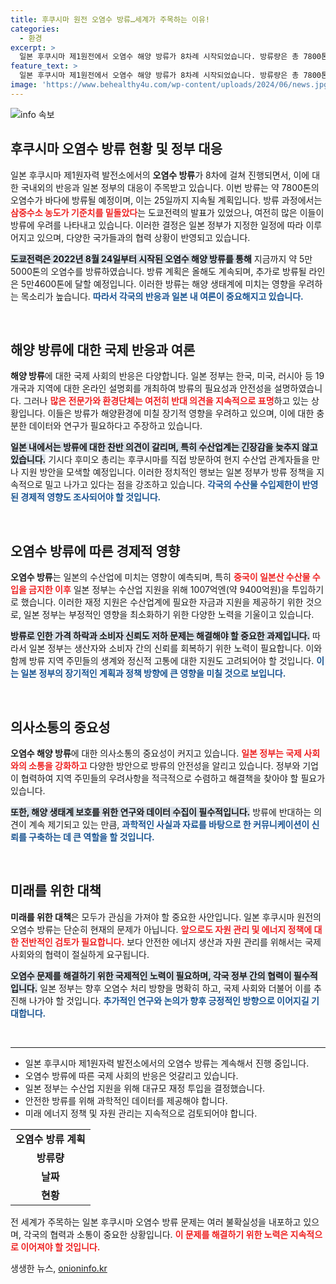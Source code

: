 ```yaml
---
title: 후쿠시마 원전 오염수 방류…세계가 주목하는 이유!
categories:
  - 환경
excerpt: >
  일본 후쿠시마 제1원전에서 오염수 해양 방류가 8차례 시작되었습니다. 방류량은 총 7800톤으로, 논란이 커지는 가운데 기시다 총리의 후쿠시마 방문도 예정되어 있습니다. 과연 일본 정부의 대응이 지역 경제에 어떤 영향을 미칠까요?
feature_text: >
  일본 후쿠시마 제1원전에서 오염수 해양 방류가 8차례 시작되었습니다. 방류량은 총 7800톤으로, 논란이 커지는 가운데 기시다 총리의 후쿠시마 방문도 예정되어 있습니다. 과연 일본 정부의 대응이 지역 경제에 어떤 영향을 미칠까요?
image: 'https://www.behealthy4u.com/wp-content/uploads/2024/06/news.jpg'
---
```


<p><img src="https://www.behealthy4u.com/wp-content/uploads/2024/06/news.jpg" alt="info 속보" /></p>

<h2 data-ke-size="size26">후쿠시마 오염수 방류 현황 및 정부 대응</h2>

<p data-ke-size="size16">일본 후쿠시마 제1원자력 발전소에서의 <b>오염수 방류</b>가 8차에 걸쳐 진행되면서, 이에 대한 국내외의 반응과 일본 정부의 대응이 주목받고 있습니다. 이번 방류는 약 7800톤의 오염수가 바다에 방류될 예정이며, 이는 25일까지 지속될 계획입니다. 방류 과정에서는 <b><span style="color: #ee2323;">삼중수소 농도가 기준치를 밑돌았다</span></b>는 도쿄전력의 발표가 있었으나, 여전히 많은 이들이 방류에 우려를 나타내고 있습니다. 이러한 결정은 일본 정부가 지정한 일정에 따라 이루어지고 있으며, 다양한 국가들과의 협력 상황이 반영되고 있습니다.</p>

<p data-ke-size="size16"><b><span style="background-color: #21538527;">도쿄전력은 2022년 8월 24일부터 시작된 오염수 해양 방류를 통해</span></b> 지금까지 약 5만5000톤의 오염수를 방류하였습니다. 방류 계획은 올해도 계속되며, 추가로 방류될 라인은 5만4600톤에 달할 예정입니다. 이러한 방류는 해양 생태계에 미치는 영향을 우려하는 목소리가 높습니다. <b><span style="color: #1a5490;">따라서 각국의 반응과 일본 내 여론이 중요해지고 있습니다.</span></b></p>

<p data-ke-size="size16">&nbsp;</p>

<h2 data-ke-size="size26">해양 방류에 대한 국제 반응과 여론</h2>

<p data-ke-size="size16"><b>해양 방류</b>에 대한 국제 사회의 반응은 다양합니다. 일본 정부는 한국, 미국, 러시아 등 19개국과 지역에 대한 온라인 설명회를 개최하여 방류의 필요성과 안전성을 설명하였습니다. 그러나 <b><span style="color: #ee2323;">많은 전문가와 환경단체는 여전히 반대 의견을 지속적으로 표명</span></b>하고 있는 상황입니다. 이들은 방류가 해양환경에 미칠 장기적 영향을 우려하고 있으며, 이에 대한 충분한 데이터와 연구가 필요하다고 주장하고 있습니다.</p>

<p data-ke-size="size16"><b><span style="background-color: #21538527;">일본 내에서는 방류에 대한 찬반 의견이 갈리며, 특히 수산업계는 긴장감을 늦추지 않고 있습니다.</span></b> 기시다 후미오 총리는 후쿠시마를 직접 방문하여 현지 수산업 관계자들을 만나 지원 방안을 모색할 예정입니다. 이러한 정치적인 행보는 일본 정부가 방류 정책을 지속적으로 밀고 나가고 있다는 점을 강조하고 있습니다. <b><span style="color: #1a5490;">각국의 수산물 수입제한이 반영된 경제적 영향도 조사되어야 할 것입니다.</span></b></p>

<p data-ke-size="size16">&nbsp;</p>

<h2 data-ke-size="size26">오염수 방류에 따른 경제적 영향</h2>

<p data-ke-size="size16"><b>오염수 방류</b>는 일본의 수산업에 미치는 영향이 예측되며, 특히 <b><span style="color: #ee2323;">중국이 일본산 수산물 수입을 금지한 이후</span></b> 일본 정부는 수산업 지원을 위해 1007억엔(약 9400억원)을 투입하기로 했습니다. 이러한 재정 지원은 수산업계에 필요한 자금과 지원을 제공하기 위한 것으로, 일본 정부는 부정적인 영향을 최소화하기 위한 다양한 노력을 기울이고 있습니다.</p>

<p data-ke-size="size16"><b><span style="background-color: #21538527;">방류로 인한 가격 하락과 소비자 신뢰도 저하 문제는 해결해야 할 중요한 과제입니다.</span></b> 따라서 일본 정부는 생산자와 소비자 간의 신뢰를 회복하기 위한 노력이 필요합니다. 이와 함께 방류 지역 주민들의 생계와 정신적 고통에 대한 지원도 고려되어야 할 것입니다. <b><span style="color: #1a5490;">이는 일본 정부의 장기적인 계획과 정책 방향에 큰 영향을 미칠 것으로 보입니다.</span></b></p>

<p data-ke-size="size16">&nbsp;</p>

<h2 data-ke-size="size26">의사소통의 중요성</h2>

<p data-ke-size="size16"><b>오염수 해양 방류</b>에 대한 의사소통의 중요성이 커지고 있습니다. <b><span style="color: #ee2323;">일본 정부는 국제 사회와의 소통을 강화하고</span></b> 다양한 방안으로 방류의 안전성을 알리고 있습니다. 정부와 기업이 협력하여 지역 주민들의 우려사항을 적극적으로 수렴하고 해결책을 찾아야 할 필요가 있습니다.</p>

<p data-ke-size="size16"><b><span style="background-color: #21538527;">또한, 해양 생태계 보호를 위한 연구와 데이터 수집이 필수적입니다.</span></b> 방류에 반대하는 의견이 계속 제기되고 있는 만큼, <b><span style="color: #1a5490;">과학적인 사실과 자료를 바탕으로 한 커뮤니케이션이 신뢰를 구축하는 데 큰 역할을 할 것입니다.</span></b></p>

<p data-ke-size="size16">&nbsp;</p>

<h2 data-ke-size="size26">미래를 위한 대책</h2>

<p data-ke-size="size16"><b>미래를 위한 대책</b>은 모두가 관심을 가져야 할 중요한 사안입니다. 일본 후쿠시마 원전의 오염수 방류는 단순히 현재의 문제가 아닙니다. <b><span style="color: #ee2323;">앞으로도 자원 관리 및 에너지 정책에 대한 전반적인 검토가 필요합니다.</span></b> 보다 안전한 에너지 생산과 자원 관리를 위해서는 국제 사회와의 협력이 절실하게 요구됩니다.</p>

<p data-ke-size="size16"><b><span style="background-color: #21538527;">오염수 문제를 해결하기 위한 국제적인 노력이 필요하며, 각국 정부 간의 협력이 필수적입니다.</span></b> 일본 정부는 향후 오염수 처리 방향을 명확히 하고, 국제 사회와 더불어 이를 추진해 나가야 할 것입니다. <b><span style="color: #1a5490;">추가적인 연구와 논의가 향후 긍정적인 방향으로 이어지길 기대합니다.</span></b></p>

<p data-ke-size="size16">&nbsp;</p>

<hr>

<ul>
    <li>일본 후쿠시마 제1원자력 발전소에서의 오염수 방류는 계속해서 진행 중입니다.</li>
    <li>오염수 방류에 따른 국제 사회의 반응은 엇갈리고 있습니다.</li>
    <li>일본 정부는 수산업 지원을 위해 대규모 재정 투입을 결정했습니다.</li>
    <li>안전한 방류를 위해 과학적인 데이터를 제공해야 합니다.</li>
    <li>미래 에너지 정책 및 자원 관리는 지속적으로 검토되어야 합니다.</li>
</ul>

<table>
    <tr>
        <td style="text-align: center; height: 17px;"><b>오염수 방류 계획</b></td>
    </tr>
    <tr>
        <td style="text-align: center; height: 17px;"><b>방류량</b></td>
    </tr>
    <tr>
        <td style="text-align: center; height: 17px;"><b>날짜</b></td>
    </tr>
    <tr>
        <td style="text-align: center; height: 17px;"><b>현황</b></td>
    </tr>
</table>

<p data-ke-size="size16">전 세계가 주목하는 일본 후쿠시마 오염수 방류 문제는 여러 불확실성을 내포하고 있으며, 각국의 협력과 소통이 중요한 상황입니다. <b><span style="color: #ee2323;">이 문제를 해결하기 위한 노력은 지속적으로 이어져야 할 것입니다.</span></b></p>
생생한 뉴스, <a href="https://onioninfo.kr" rel="dofollow">onioninfo.kr</a>


